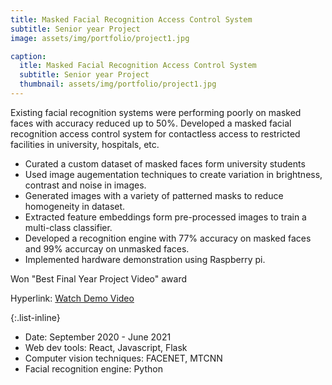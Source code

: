 ```yaml
---
title: Masked Facial Recognition Access Control System
subtitle: Senior year Project
image: assets/img/portfolio/project1.jpg

caption:
  itle: Masked Facial Recognition Access Control System
  subtitle: Senior year Project
  thumbnail: assets/img/portfolio/project1.jpg
---
```

Existing facial recognition systems were performing poorly on masked faces with accuracy reduced up to 50%. Developed a masked facial recognition access control system for contactless access to restricted facilities in university, hospitals, etc. 
- Curated a custom dataset of masked faces form university students
- Used image augementation techniques to create variation in brightness, contrast and noise in images. 
- Generated images with a variety of patterned masks to reduce homogeneity in dataset.
- Extracted feature embeddings form pre-processed images to train a  multi-class classifier.
- Developed a recognition engine with 77% accuracy on masked faces and 99% accurcay on unmasked faces. 
- Implemented hardware demonstration using Raspberry pi. 

Won "Best Final Year Project Video" award

Hyperlink: [Watch Demo Video]("https://drive.google.com/file/d/1D7zgDxDsMKDNUgzeHLK5_nZ0C3ohczYk/view?usp=sharing") 


{:.list-inline}
- Date: September 2020 - June 2021
- Web dev tools: React, Javascript, Flask
- Computer vision techniques: FACENET, MTCNN
- Facial recognition engine: Python 

